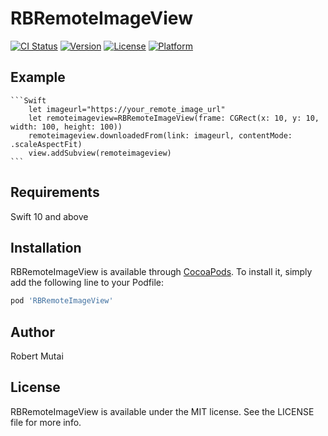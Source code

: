 # RBRemoteImageView

[![CI Status](https://img.shields.io/travis/5929341/RBRemoteImageView.svg?style=flat)](https://travis-ci.org/5929341/RBRemoteImageView)
[![Version](https://img.shields.io/cocoapods/v/RBRemoteImageView.svg?style=flat)](https://cocoapods.org/pods/RBRemoteImageView)
[![License](https://img.shields.io/cocoapods/l/RBRemoteImageView.svg?style=flat)](https://cocoapods.org/pods/RBRemoteImageView)
[![Platform](https://img.shields.io/cocoapods/p/RBRemoteImageView.svg?style=flat)](https://cocoapods.org/pods/RBRemoteImageView)

## Example

    ```Swift
        let imageurl="https://your_remote_image_url"
        let remoteimageview=RBRemoteImageView(frame: CGRect(x: 10, y: 10, width: 100, height: 100))
        remoteimageview.downloadedFrom(link: imageurl, contentMode: .scaleAspectFit)
        view.addSubview(remoteimageview)
    ```

## Requirements

Swift 10 and above

## Installation

RBRemoteImageView is available through [CocoaPods](https://cocoapods.org). To install
it, simply add the following line to your Podfile:

```ruby
pod 'RBRemoteImageView'
```

## Author

Robert Mutai

## License

RBRemoteImageView is available under the MIT license. See the LICENSE file for more info.
